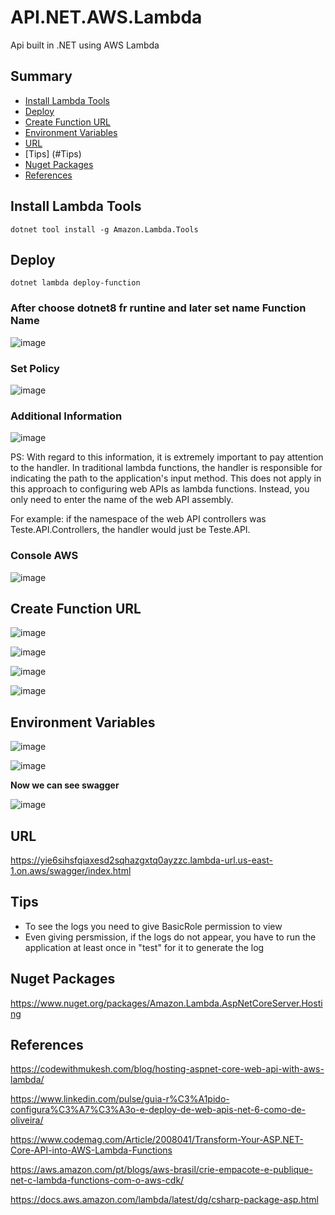 # API.NET.AWS.Lambda
Api built in .NET using AWS Lambda

## Summary

- [Install Lambda Tools](#install-lambda-tools)  
- [Deploy](#deploy)  
- [Create Function URL](#create-function-url)  
- [Environment Variables](#environment-variables)  
- [URL](#url)
- [Tips] (#Tips)
- [Nuget Packages](#nuget-packages)  
- [References](#references)



## Install Lambda Tools
```
dotnet tool install -g Amazon.Lambda.Tools
```

## Deploy
```
dotnet lambda deploy-function
```

### After choose dotnet8 fr runtine and later set name Function Name

![image](https://github.com/user-attachments/assets/ceba3f3e-33cb-46b6-80eb-70d3236654b8)

### Set Policy

![image](https://github.com/user-attachments/assets/a1c6e844-636e-4a01-81ee-5d79750829cb)

### Additional Information

![image](https://github.com/user-attachments/assets/dea8ae4d-96bb-4ce4-b08b-cb6c1078f9d1)

PS: With regard to this information, it is extremely important to pay attention to the handler. In traditional lambda functions, the handler is responsible for indicating the path to the application's input method. This does not apply in this approach to configuring web APIs as lambda functions. Instead, you only need to enter the name of the web API assembly.

For example: if the namespace of the web API controllers was Teste.API.Controllers, the handler would just be Teste.API.

### Console AWS
![image](https://github.com/user-attachments/assets/6b052d15-7441-4f08-a024-51b1e87497dc)


## Create Function URL

![image](https://github.com/user-attachments/assets/10cdf7af-ad4b-4b9c-a385-8f38d7eaa81c)


![image](https://github.com/user-attachments/assets/0df81d55-e18e-4cb3-9913-61249ae76810)

![image](https://github.com/user-attachments/assets/ad29f188-f6ed-49c3-99d1-bd1055eea8e3)

![image](https://github.com/user-attachments/assets/4d166f13-78ee-480f-b822-dfd89a7c8de4)


## Environment Variables

![image](https://github.com/user-attachments/assets/2f253c42-57b2-4ab4-a509-accedd39ae9d)

![image](https://github.com/user-attachments/assets/778ae6e9-fea3-4207-a292-146d7f594a06)

**Now we can see swagger**

![image](https://github.com/user-attachments/assets/7a328f81-ad73-4b68-af4e-f35a85b65047)


## URL
https://yie6sihsfqiaxesd2sqhazgxtq0ayzzc.lambda-url.us-east-1.on.aws/swagger/index.html

## Tips
- To see the logs you need to give BasicRole permission to view
- Even giving persmission, if the logs do not appear, you have to run the application at least once in "test" for it to generate the log

## Nuget Packages
https://www.nuget.org/packages/Amazon.Lambda.AspNetCoreServer.Hosting

## References
https://codewithmukesh.com/blog/hosting-aspnet-core-web-api-with-aws-lambda/

https://www.linkedin.com/pulse/guia-r%C3%A1pido-configura%C3%A7%C3%A3o-e-deploy-de-web-apis-net-6-como-de-oliveira/

https://www.codemag.com/Article/2008041/Transform-Your-ASP.NET-Core-API-into-AWS-Lambda-Functions

https://aws.amazon.com/pt/blogs/aws-brasil/crie-empacote-e-publique-net-c-lambda-functions-com-o-aws-cdk/

https://docs.aws.amazon.com/lambda/latest/dg/csharp-package-asp.html
